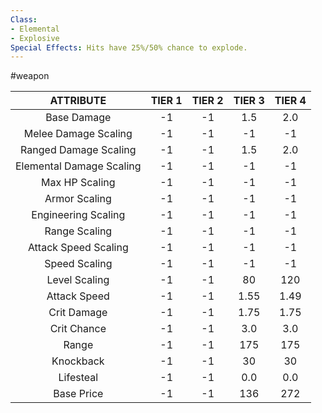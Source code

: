 ```yaml
---
Class:
- Elemental
- Explosive
Special Effects: Hits have 25%/50% chance to explode.
---
```

#weapon

| **ATTRIBUTE**| **TIER 1**| **TIER 2**| **TIER 3**| **TIER 4** |
| :---: | :---: | :---: | :---: | :---:  |
| Base Damage | -1   | -1   | 1.5   | 2.0  |
| Melee Damage Scaling | -1   | -1   | -1   | -1  |
| Ranged Damage Scaling | -1   | -1   | 1.5   | 2.0  |
| Elemental Damage Scaling | -1   | -1   | -1   | -1  |
| Max HP Scaling | -1   | -1   | -1   | -1  |
| Armor Scaling | -1   | -1   | -1   | -1  |
| Engineering Scaling | -1   | -1   | -1   | -1  |
| Range Scaling | -1   | -1   | -1   | -1  |
| Attack Speed Scaling | -1   | -1   | -1   | -1  |
| Speed Scaling | -1   | -1   | -1   | -1  |
| Level Scaling | -1   | -1   | 80   | 120  |
| Attack Speed | -1   | -1   | 1.55   | 1.49  |
| Crit Damage | -1   | -1   | 1.75   | 1.75  |
| Crit Chance | -1   | -1   | 3.0   | 3.0  |
| Range | -1   | -1   | 175   | 175  |
| Knockback | -1   | -1   | 30   | 30  |
| Lifesteal | -1   | -1   | 0.0   | 0.0  |
| Base Price | -1   | -1   | 136   | 272  |
